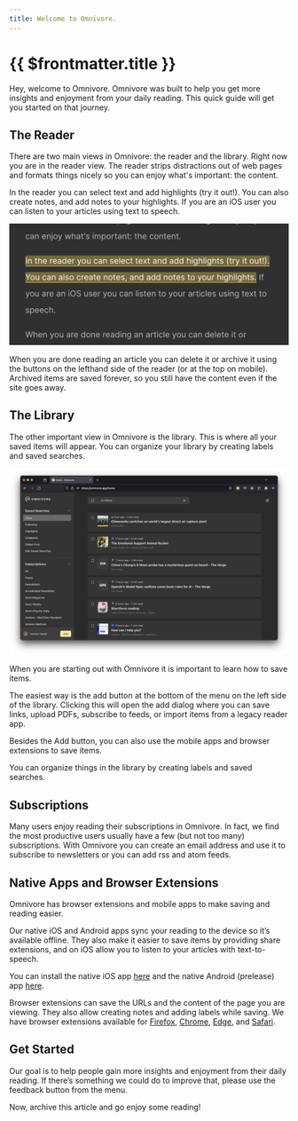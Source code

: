 ```yaml
---
title: Welcome to Omnivore.
---
```


# {{ $frontmatter.title }}

Hey, welcome to Omnivore. Omnivore was built to help you get more insights and enjoyment from your daily reading. This quick guide will get you started on that journey.

## The Reader

There are two main views in Omnivore: the reader and the library. Right now you are in the reader view. The reader strips distractions out of web pages and formats things nicely so you can enjoy what's important: the content.

In the reader you can select text and add highlights (try it out!). You can also create notes, and add notes to your highlights. If you are an iOS user you can listen to your articles using text to speech.

![Add highlights](./images/welcome-highlights-001.png)

When you are done reading an article you can delete it or archive it using the buttons on the lefthand side of the reader (or at the top on mobile). Archived items are saved forever, so you still have the content even if the site goes away.

## The Library

The other important view in Omnivore is the library. This is where all your saved items will appear. You can organize your library by creating labels and saved searches.

![The Library](./images/welcome-library-001.png)

When you are starting out with Omnivore it is important to learn how to save items.

The easiest way is the add button at the bottom of the menu on the left side of the library. Clicking this will open the add dialog where you can save links, upload PDFs, subscribe to feeds, or import items from a legacy reader app.

Besides the Add button, you can also use the mobile apps and browser extensions to save items.

You can organize things in the library by creating labels and saved searches.

## Subscriptions

Many users enjoy reading their subscriptions in Omnivore. In fact, we find the most productive users usually have a few (but not too many) subscriptions. With Omnivore you can create an email address and use it to subscribe to newsletters or you can add rss and atom feeds.

## Native Apps and Browser Extensions

Omnivore has browser extensions and mobile apps to make saving and reading easier.

Our native iOS and Android apps sync your reading to the device so it’s available offline. They also make it easier to save items by providing share extensions, and on iOS allow you to listen to your articles with text-to-speech.

You can install the native iOS app [here](https://omnivore.app/install/ios) and the native Android (prelease) app [here](https://omnivore.app/install/android).

Browser extensions can save the URLs and the content of the page you are viewing. They also allow creating notes and adding labels while saving. We have browser extensions available for [Firefox](https://omnivore.app/firefox), [Chrome](https://omnivore.app/chrome), [Edge](https://omnivore.app/install/edge), and [Safari](https://omnivore.app/install/safari).

## Get Started

Our goal is to help people gain more insights and enjoyment from their daily reading. If there’s something we could do to improve that, please use the feedback button from the menu.

Now, archive this article and go enjoy some reading!
